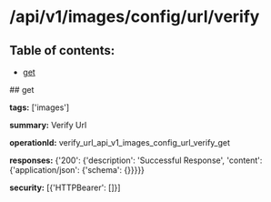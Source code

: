 # /api/v1/images/config/url/verify

## Table of contents:
- [get](#get)

<a name="get" />
## get

**tags:** ['images']

**summary:** Verify Url

**operationId:** verify_url_api_v1_images_config_url_verify_get

**responses:** {'200': {'description': 'Successful Response', 'content': {'application/json': {'schema': {}}}}}

**security:** [{'HTTPBearer': []}]

